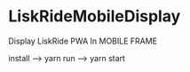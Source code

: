 # LiskRideMobileDisplay
Display LiskRide PWA In MOBILE FRAME 


install --> yarn
run --> yarn start
